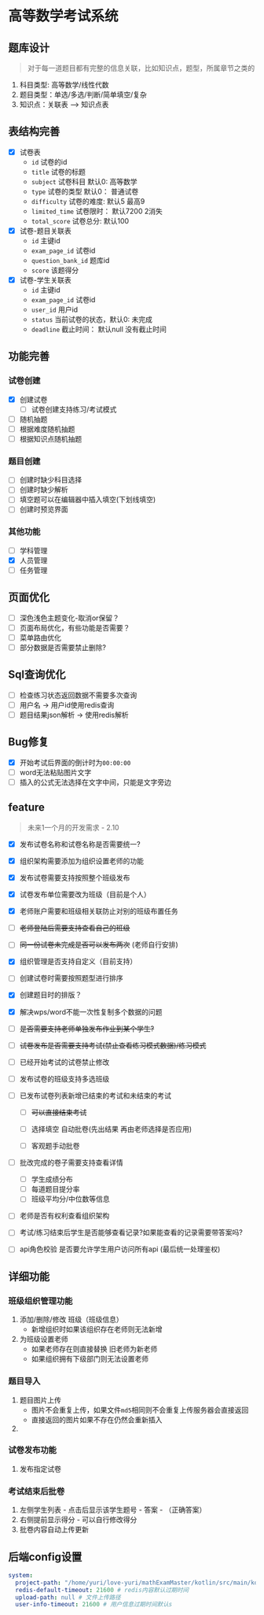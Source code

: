 # 高等数学考试系统

## 题库设计

> 对于每一道题目都有完整的信息关联，比如知识点，题型，所属章节之类的

1. 科目类型: 高等数学/线性代数
2. 题目类型：单选/多选/判断/简单填空/复杂
3. 知识点：关联表 --> 知识点表

## 表结构完善

- [x] 试卷表
  - `id` 试卷的id
  - `title` 试卷的标题
  - `subject` 试卷科目 默认0: 高等数学
  - `type` 试卷的类型 默认0： 普通试卷
  - `difficulty` 试卷的难度: 默认5 最高9
  - `limited_time` 试卷限时： 默认7200 2消失
  - `total_score` 试卷总分: 默认100
- [x] 试卷-题目关联表
  - `id` 主键id
  - `exam_page_id` 试卷id
  - `question_bank_id` 题库id
  - `score` 该题得分
- [x] 试卷-学生关联表
  - `id` 主键id
  - `exam_page_id` 试卷id
  - `user_id` 用户id
  - `status` 当前试卷的状态，默认0: 未完成
  - `deadline` 截止时间： 默认null 没有截止时间

## 功能完善

### 试卷创建

- [x] 创建试卷
  - [ ] 试卷创建支持练习/考试模式
- [ ] 随机抽题
- [ ] 根据难度随机抽题
- [ ] 根据知识点随机抽题

### 题目创建

- [ ] 创建时缺少科目选择
- [ ] 创建时缺少解析
- [ ] 填空题可以在编辑器中插入填空(下划线填空)
- [ ] 创建时预览界面

### 其他功能

- [ ] 学科管理
- [x] 人员管理
- [ ] 任务管理

## 页面优化

- [ ] 深色浅色主题变化-取消or保留？
- [ ] 页面布局优化，有些功能是否需要？
- [ ] 菜单路由优化
- [ ] 部分数据是否需要禁止删除?

## Sql查询优化

- [ ] 检查练习状态返回数据不需要多次查询
- [ ] 用户名 -> 用户id使用redis查询
- [ ] 题目结果json解析 -> 使用redis解析

## Bug修复

- [x] 开始考试后界面的倒计时为`00:00:00`
- [ ] word无法粘贴图片文字
- [ ] 插入的公式无法选择在文字中间，只能是文字旁边

## feature

> 未来1一个月的开发需求 - 2.10

- [x] 发布试卷名称和试卷名称是否需要统一?
- [x] 组织架构需要添加为组织设置老师的功能
- [x] 发布试卷需要支持按照整个班级发布
- [x] 试卷发布单位需要改为班级（目前是个人）
- [x] 老师账户需要和班级相关联防止对别的班级布置任务
- [ ] ~~老师登陆后需要支持查看自己的班级~~
- [ ] ~~同一份试卷未完成是否可以发布两次~~ (老师自行安排)
- [x] 组织管理是否支持自定义（目前支持）
- [ ] 创建试卷时需要按照题型进行排序
- [x] 创建题目时的排版？
- [x] 解决wps/word不能一次性复制多个数据的问题
- [ ] ~~是否需要支持老师单独发布作业到某个学生?~~ 
- [ ] ~~试卷发布是否需要支持考试(禁止查看练习模式数据)/练习模式~~ 
- [ ] 已经开始考试的试卷禁止修改
- [ ] 发布试卷的班级支持多选班级
- [ ] 已发布试卷列表新增已结束的考试和未结束的考试

  - [ ] ~~可以直接结束考试~~ 

  - [ ] 选择填空 自动批卷(先出结果 再由老师选择是否应用)
  - [ ] 客观题手动批卷
- [ ] 批改完成的卷子需要支持查看详情

  - [ ] 学生成绩分布
  - [ ] 每道题目提分率
  - [ ] 班级平均分/中位数等信息
- [ ] 老师是否有权利查看组织架构 
- [ ] 考试/练习结束后学生是否能够查看记录?如果能查看的记录需要带答案吗?
- [ ] api角色校验 是否要允许学生用户访问所有api (最后统一处理鉴权)

## 详细功能

### 班级组织管理功能

1. 添加/删除/修改 班级（班级信息）
   - 新增组织时如果该组织存在老师则无法新增
2. 为班级设置老师
   - 如果老师存在则直接替换 旧老师为新老师
   - 如果组织拥有下级部门则无法设置老师

### 题目导入

1. 题目图片上传
   - 图片不会重复上传，如果文件`md5`相同则不会重复上传服务器会直接返回
   - 直接返回的图片如果不存在仍然会重新插入
2. 

### 试卷发布功能

1. 发布指定试卷

### 考试结束后批卷

1. 左侧学生列表 - 点击后显示该学生题号 - 答案 - （正确答案）
2. 右侧提前显示得分 - 可以自行修改得分
3. 批卷内容自动上传更新

## 后端config设置

```yaml
system:
  project-path: "/home/yuri/love-yuri/mathExamMaster/kotlin/src/main/kotlin"
  redis-default-timeout: 21600 # redis内容默认过期时间
  upload-path: null # 文件上传路径
  user-info-timeout: 21600 # 用户信息过期时间默认s
```

